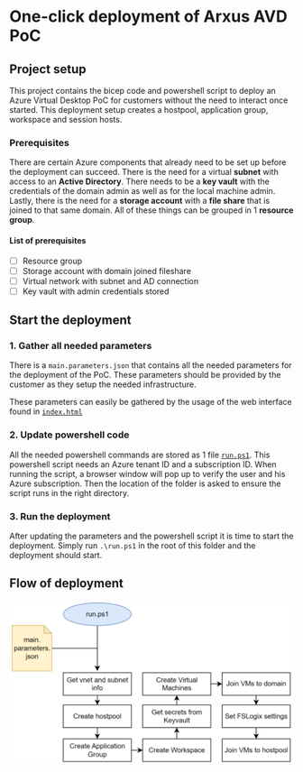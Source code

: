 # One-click deployment of Arxus AVD PoC

## Project setup
This project contains the bicep code and powershell script to deploy an Azure Virtual Desktop PoC for customers without the need to interact once started. This deployment setup creates a hostpool, application group, workspace and session hosts.

### Prerequisites
There are certain Azure components that already need to be set up before the deployment can succeed. There is the need for a virtual **subnet** with access to an **Active Directory**. There needs to be a **key vault** with the credentials of the domain admin as well as for the local machine admin. Lastly, there is the need for a **storage account** with a **file share** that is joined to that same domain. All of these things can be grouped in 1 **resource group**.

#### List of prerequisites
- [ ] Resource group
- [ ] Storage account with domain joined fileshare
- [ ] Virtual network with subnet and AD connection
- [ ] Key vault with admin credentials stored

## Start the deployment
### 1. Gather all needed parameters
There is a `main.parameters.json` that contains all the needed parameters for the deployment of the PoC. These parameters should be provided by the customer as they setup the needed infrastructure.

These parameters can easily be gathered by the usage of the web interface found in <a href="./index.html">`index.html`</a>

### 2. Update powershell code
All the needed powershell commands are stored as 1 file <a href="./run.ps1">`run.ps1`</a>. This powershell script needs an Azure tenant ID and a subscription ID. When running the script, a browser window will pop up to verify the user and his Azure subscription. Then the location of the folder is asked to ensure the script runs in the right directory.

### 3. Run the deployment
After updating the parameters and the powershell script it is time to start the deployment. Simply run `.\run.ps1` in the root of this folder and the deployment should start.

## Flow of deployment
![Main bicep code flow][image-maincodeflow]


<!-- MARKDOWN LINKS & IMAGES -->
[image-maincodeflow]: images/main-oneclick-flow.png